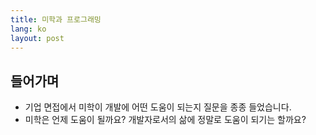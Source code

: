 ```yaml
---
title: 미학과 프로그래밍
lang: ko
layout: post
---
```


## 들어가며

- 기업 면접에서 미학이 개발에 어떤 도움이 되는지 질문을 종종 들었습니다.
- 미학은 언제 도움이 될까요? 개발자로서의 삶에 정말로 도움이 되기는 할까요?
